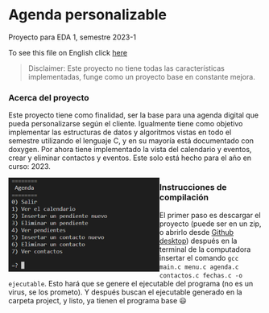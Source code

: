 # Agenda personalizable
Proyecto para EDA 1, semestre 2023-1

To see this file on English click [here](https://github.com/Art3mis7082/Agenda/blob/main/README_English.md)

> Disclaimer: Este proyecto no tiene todas las características implementadas, funge como un proyecto base en constante mejora.

### Acerca del proyecto
Este proyecto tiene como finalidad, ser la base para una agenda digital que pueda personalizarse según el cliente. Igualmente tiene como objetivo implementar las estructuras de datos y algoritmos vistas en todo el semestre utilizando el lenguaje C, y en su mayoría está documentado con doxygen. Por ahora tiene implementado la vista del calendario y eventos, crear y eliminar contactos y eventos. Este solo está hecho para el año en curso: 2023. 

<img src="https://github.com/Art3mis7082/Agenda/blob/main/Agenda.PNG" width="300px" align="left">

### Instrucciones de compilación
El primer paso es descargar el proyecto (puede ser en un zip, o abrirlo desde [Github desktop](https://desktop.github.com)) después en la terminal de la computadora insertar el comando `gcc main.c menu.c agenda.c contactos.c fechas.c -o ejecutable`. Esto hará que se genere el ejecutable del programa (no es un virus, se los prometo). Y después buscan el ejecutable generado en la carpeta project, y listo, ya tienen el programa base :smiley:
